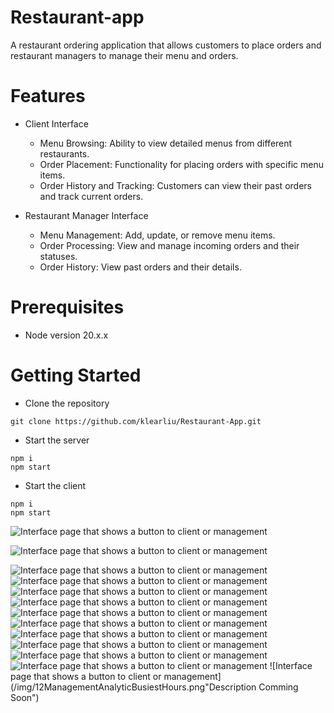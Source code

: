 # Restaurant-app

A restaurant ordering application that allows customers to place orders and restaurant managers to manage their menu and orders.

# Features

- Client Interface

  - Menu Browsing: Ability to view detailed menus from different restaurants.
  - Order Placement: Functionality for placing orders with specific menu items.
  - Order History and Tracking: Customers can view their past orders and track current orders.

- Restaurant Manager Interface
  - Menu Management: Add, update, or remove menu items.
  - Order Processing: View and manage incoming orders and their statuses.
  - Order History: View past orders and their details.

# Prerequisites

- Node version 20.x.x

# Getting Started

- Clone the repository

```shell
git clone https://github.com/klearliu/Restaurant-App.git
```

- Start the server

```shell
npm i
npm start
```

- Start the client

```shell
npm i
npm start
```

![Interface page that shows a button to client or management](/img/00Interfaces.png "Home Page of web app. We will be looking at the customer side of the app first (ie. client)")

![Interface page that shows a button to client or management](/img/01ClientLogin.png "Description Comming Soon")

![Interface page that shows a button to client or management](/img/02ClientRestaurantSelection.png "Description Comming Soon")
![Interface page that shows a button to client or management](/img/03ClientMenuSelection.png "Description Comming Soon")
![Interface page that shows a button to client or management](/img/04ClientCartInterface.png "Description Comming Soon")
![Interface page that shows a button to client or management](/img/05ClientCurrentOrders.png "Description Comming Soon")
![Interface page that shows a button to client or management](/img/06ClientOrderHistory.png "Description Comming Soon")
![Interface page that shows a button to client or management](/img/07ManagementMenuScreen.png "Description Comming Soon")
![Interface page that shows a button to client or management](/img/08ManagementEditMenuItem.png "Description Comming Soon")
![Interface page that shows a button to client or management](/img/09ManagementCreateFoodItem.png "Description Comming Soon")
![Interface page that shows a button to client or management](/img/10ManagementPendingOrders.png "Description Comming Soon")
![Interface page that shows a button to client or management](/img/11ManagementAnalyticPopularItems.png "Description Comming Soon")
![Interface page that shows a button to client or management](/img/12ManagementAnalyticBusiestHours.png"Description Comming Soon")
